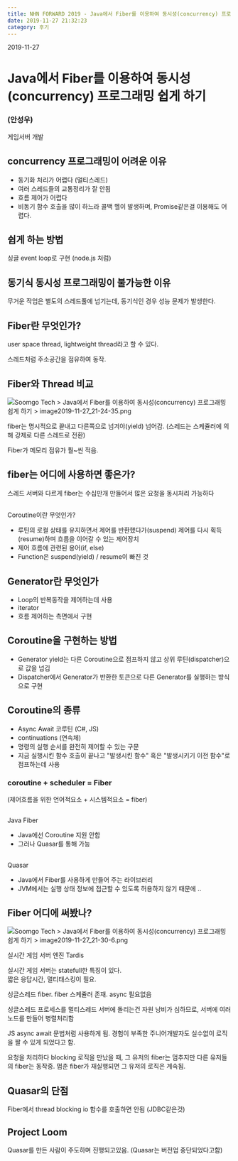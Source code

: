 ```yaml
---
title: NHN FORWARD 2019 - Java에서 Fiber를 이용하여 동시성(concurrency) 프로그래밍 쉽게 하기
date: 2019-11-27 21:32:23
category: 후기
---
```


2019-11-27

# Java에서 Fiber를 이용하여 동시성(concurrency) 프로그래밍 쉽게 하기

### (안성우)

게임서버 개발

  

## concurrency 프로그래밍이 어려운 이유

-   동기화 처리가 어렵다 (멀티스레드)
-   여러 스레드들의 교통정리가 잘 안됨
-   흐름 제어가 어렵다
-   비동기 함수 호출을 많이 하느라 콜백 헬이 발생하며, Promise같은걸 이용해도 어렵다.

  

## 쉽게 하는 방법

싱글 event loop로 구현 (node.js 처럼)

  

## 동기식 동시성 프로그래밍이 불가능한 이유

무거운 작업은 별도의 스레드풀에 넘기는데, 동기식인 경우 성능 문제가 발생한다.

  

## Fiber란 무엇인가?

user space thread, lightweight thread라고 할 수 있다.

스레드처럼 주소공간을 점유하여 동작.

  

## Fiber와 Thread 비교

![](https://soomgo.atlassian.net/wiki/download/attachments/932741516/image2019-11-27_21-24-35.png?version=1&modificationDate=1574857480680&cacheVersion=1&api=v2 "Soomgo Tech > Java에서 Fiber를 이용하여 동시성(concurrency) 프로그래밍 쉽게 하기 > image2019-11-27_21-24-35.png")

fiber는 명시적으로 끝내고 다른쪽으로 넘겨야(yield) 넘어감. (스레드는 스케쥴러에 의해 강제로 다른 스레드로 전환)

  

  
Fiber가 메모리 점유가 훨~씬 적음.

  

## fiber는 어디에 사용하면 좋은가?

스레드 서버와 다르게 fiber는 수십만개 만들어서 많은 요청을 동시처리 가능하다

##   
Coroutine이란 무엇인가?

-   루틴의 로컬 상태를 유지하면서 제어를 반환했다가(suspend) 제어를 다시 획득(resume)하며 흐름을 이어갈 수 있는 제어장치
-   제어 흐름에 관련된 용어(if, else)
-   Function은 suspend(yield) / resume이 빠진 것

  

## Generator란 무엇인가

-   Loop의 반복동작을 제어하는데 사용
-   iterator
-   흐름 제어하는 측면에서 구현

  

## Coroutine을 구현하는 방법

-   Generator yield는 다른 Coroutine으로 점프하지 않고 상위 루틴(dispatcher)으로 값을 넘김
-   Dispatcher에서 Generator가 반환한 토큰으로 다른 Generator를 실행하는 방식으로 구현

  

## Coroutine의 종류

-   Async Await 코루틴 (C#, JS)
-   continuations (연속체)
-   명령의 실행 순서를 완전히 제어할 수 있는 구문
-   지금 실행시킨 함수 호출이 끝나고 "발생시킨 함수" 혹은 "발생시키기 이전 함수"로 점프하는데 사용

  

### coroutine + scheduler = Fiber

(제어흐름을 위한 언어적요소 + 시스템적요소 = fiber)

##   
Java Fiber

-   Java에선 Coroutine 지원 안함
-   그러나 Quasar를 통해 가능

##   
Quasar

-   Java에서 Fiber를 사용하게 만들어 주는 라이브러리
-   JVM에서는 실행 상태 정보에 접근할 수 있도록 허용하지 않기 때문에 ..

  

## Fiber 어디에 써봤나?

![](https://soomgo.atlassian.net/wiki/download/attachments/932741516/image2019-11-27_21-30-6.png?version=1&modificationDate=1574857812293&cacheVersion=1&api=v2 "Soomgo Tech > Java에서 Fiber를 이용하여 동시성(concurrency) 프로그래밍 쉽게 하기 > image2019-11-27_21-30-6.png")

실시간 게임 서버 엔진 Tardis

실시간 게임 서버는 statefull한 특징이 있다.  
짧은 응답시간, 멀티태스킹이 필요.

  
싱글스레드 fiber. fiber 스케쥴러 존재. async 필요없음

  
싱글스레드 프로세스를 멀티스레드 서버에 돌리는건 자원 낭비가 심하므로, 서버에 여러 노드를 만들어 병렬처리함

  

JS async await 문법처럼 사용하게 됨. 경험이 부족한 주니어개발자도 실수없이 로직을 짤 수 있게 되었다고 함.

  

요청을 처리하다 blocking 로직을 만났을 때, 그 유저의 fiber는 멈추지만 다른 유저들의 fiber는 동작중. 멈춘 fiber가 재실행되면 그 유저의 로직은 계속됨.

  

## Quasar의 단점

Fiber에서 thread blocking io 함수를 호출하면 안됨 (JDBC같은것)

  

## Project Loom

Quasar를 만든 사람이 주도하며 진행되고있음. (Quasar는 버전업 중단되었다고함)
